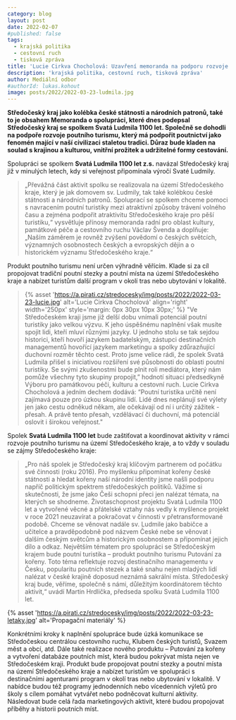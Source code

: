 ```yaml
---
category: blog
layout: post
date: 2022-02-07
#published: false
tags: 
  - krajská politika
  - cestovní ruch
  - tisková zpráva
title: 'Lucie Cirkva Chocholová: Uzavření memoranda na podporu rozvoje poutního turismu pomlůže naplnit jeho nevyužitý potenciál!'
description: 'krajská politika, cestovní ruch, tisková zpráva'
author: Mediální odbor
#authorId: lukas.kohout
image: posts/2022/2022-03-23-ludmila.jpg
---
```


**Středočeský kraj jako kolébka české státnosti a národních patronů, také to je obsahem Memoranda o spolupráci, které dnes podepsal Středočeský kraj se spolkem Svatá Ludmila 1100 let. Společně se dohodli na podpoře rozvoje poutního turismu, který má podpořit poutnictví jako fenomén mající v naší civilizaci staletou tradici. Důraz bude kladen na soulad s krajinou a kulturou, vnitřní prožitek a udržitelné formy cestování.**


Spolupráci se spolkem **Svatá Ludmila 1100 let z.s.** navázal Středočeský kraj již v minulých letech, kdy si veřejnost připomínala výročí Svaté Ludmily.
> „Převážná část aktivit spolku se realizovala na území Středočeského kraje, který je jak domovem sv. Ludmily, tak také kolébkou české státnosti a národních patronů. Spoluprací se spolkem chceme pomoci s navracením poutní turistiky mezi atraktivní způsoby trávení volného času a zejména podpořit atraktivitu Středočeského kraje pro pěší turistiku,“ vysvětluje přínosy memoranda radní pro oblast kultury, památkové péče a cestovního ruchu Václav Švenda a doplňuje: „Naším záměrem je rovněž zvýšení povědomí o českých světcích, významných osobnostech českých a evropských dějin a o historickém významu Středočeského kraje.“

Produkt poutního turismu není určen výhradně věřícím. Klade si za cíl propojovat tradiční poutní stezky a poutní místa na území Středočeského kraje a nabízet turistům další program v okolí tras nebo ubytování v lokalitě.

> {% asset 'https://a.pirati.cz/stredocesky/img/posts/2022/2022-03-23-lucie.jpg' alt='Lucie Cirkva Chocholová' align='right' width='250px' style='margin: 0px 30px 10px 30px;' %} "Ve Středočeském kraji jsme již delší dobu vnímali potenciál poutní turistiky jako velkou výzvu. K jeho úspěšnému naplnění však musíte spojit lidi, kteří mluví různými jazyky. U jednoho stolu se tak sejdou historici, kteří hovoří jazykem badatelským, zástupci destinačních managementů hovořící jazykem marketingu a spolky zdůrazňující duchovní rozměr těchto cest. Proto jsme velice rádi, že spolek Svatá Ludmila přišel s iniciativou rozšíření své působnosti do oblasti poutní turistiky. Se svými zkušenostmi bude plnit roli mediátora, který nám pomůže všechny tyto skupiny propojit,” hodnotí situaci předsedkyně Výboru pro památkovou péči, kulturu a cestovní ruch. Lucie Cirkva Chocholová a jedním dechem dodává: “Poutní turistika určitě není zajímavá pouze pro úzkou skupinu lidí. Lidé dnes neplánují své výlety jen jako cestu odněkud někam, ale očekávají od ní i určitý zážitek - přesah. A právě tento přesah, vzdělávací či duchovní, má potenciál oslovit i širokou veřejnost."

Spolek **Svatá Ludmila 1100 let** bude zaštiťovat a koordinovat aktivity v rámci rozvoje poutního turismu na území Středočeského kraje, a to vždy v souladu se zájmy Středočeského kraje:
> „Pro náš spolek je Středočeský kraj klíčovým partnerem od počátku své činnosti (roku 2016). Pro myšlenku připomínat kořeny české státnosti a hledat kořeny naší národní identity jsme našli podporu napříč politickým spektrem středočeských politiků. Vážíme si skutečnosti, že jsme jako Češi schopni přeci jen nalézat témata, na kterých se shodneme. Životaschopnost projektu Svatá Ludmila 1100 let a vytvořené věcné a přátelské vztahy nás vedly k myšlence projekt v roce 2021 neuzavírat a pokračovat v činnosti v přetransformované podobě. Chceme se věnovat nadále sv. Ludmile jako babičce a učitelce a pravděpodobně pod názvem České nebe se věnovat i dalším českým světcům a historickým osobnostem a připomínat jejich dílo a odkaz. Největším tématem pro spolupráci se Středočeským krajem bude poutní turistika – produkt poutního turismu Putování za kořeny. Toto téma reflektuje rozvoj destinačního managementu v Česku, popularitu poutních stezek a také snahu nejen mladých lidí nalézat v české krajině doposud neznámá sakrální místa. Středočeský kraj bude, věříme, společně s námi, důležitým koordinátorem těchto aktivit,“ uvádí Martin Hrdlička, předseda spolku Svatá Ludmila 1100 let.

{% asset 'https://a.pirati.cz/stredocesky/img/posts/2022/2022-03-23-letaky.jpg' alt='Propagační materiály' %} 

Konkrétními kroky k naplnění spolupráce bude úzká komunikace se Středočeskou centrálou cestovního ruchu, Klubem českých turistů, Svazem měst a obcí, atd. Dále také realizace nového produktu – Putování za kořeny a vytvoření databáze poutních míst, která budou pokrývat místa nejen ve Středočeském kraji. Produkt bude propojovat poutní stezky a poutní místa na území Středočeského kraje a nabízet turistům ve spolupráci s destinačními agenturami program v okolí tras nebo ubytování v lokalitě. V nabídce budou též programy jednodenních nebo vícedenních výletů pro školy s cílem pomáhat vytvářet nebo podněcovat kulturní aktivity. Následovat bude celá řada marketingových aktivit, které budou propojovat příběhy a historii poutních míst.
